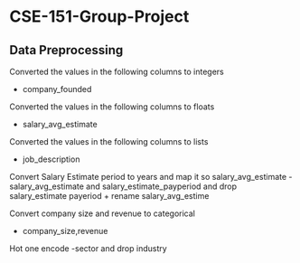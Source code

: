 # CSE-151-Group-Project

## Data Preprocessing

Converted the values in the following columns to integers 

- company_founded

Converted the values in the following columns to floats 
- salary_avg_estimate

Converted the values in the following columns to lists
- job_description

Convert Salary Estimate period to years and map it so salary_avg_estimate
-salary_avg_estimate and salary_estimate_payperiod and drop salary_estimate payeriod + rename salary_avg_estime

Convert company size and revenue to categorical
- company_size,revenue

Hot one encode
-sector and drop industry

